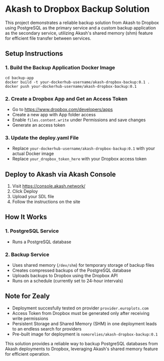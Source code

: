 # Akash to Dropbox Backup Solution

This project demonstrates a reliable backup solution from Akash to Dropbox using PostgreSQL as the primary service and a custom backup application as the secondary service, utilizing Akash's shared memory (shm) feature for efficient file transfer between services.

## Setup Instructions

### 1. Build the Backup Application Docker Image
```
cd backup-app
docker build -t your-dockerhub-username/akash-dropbox-backup:0.1 .
docker push your-dockerhub-username/akash-dropbox-backup:0.1
```

### 2. Create a Dropbox App and Get an Access Token
- Go to https://www.dropbox.com/developers/apps
- Create a new app with App folder access
- Enable `files.content.write` under Permissions and save changes
- Generate an access token

### 3. Update the deploy.yaml File
- Replace `your-dockerhub-username/akash-dropbox-backup:0.1` with your actual Docker image
- Replace `your_dropbox_token_here` with your Dropbox access token

## Deploy to Akash via Akash Console
1. Visit https://console.akash.network/
2. Click Deploy
3. Upload your SDL file
4. Follow the instructions on the site

## How It Works

### 1. PostgreSQL Service
- Runs a PostgreSQL database

### 2. Backup Service
- Uses shared memory (`/dev/shm`) for temporary storage of backup files
- Creates compressed backups of the PostgreSQL database
- Uploads backups to Dropbox using the Dropbox API
- Runs on a schedule (currently set to 24-hour intervals)

## Note for Zealy
- Deployment succesfully tested on provider `provider.europlots.com`
- Access Token from Dropbox must be generated only after receiving write permissions
- Persistent Storage and Shared Memory (SHM) in one deployment leads to an endless search for providers
- Pre-built image for deployment is `nomorelies/akash-dropbox-backup:0.1`

This solution provides a reliable way to backup PostgreSQL databases from Akash deployments to Dropbox, leveraging Akash's shared memory feature for efficient operation.
